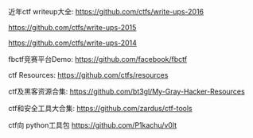 近年ctf writeup大全:
https://github.com/ctfs/write-ups-2016

https://github.com/ctfs/write-ups-2015

https://github.com/ctfs/write-ups-2014

fbctf竞赛平台Demo:
https://github.com/facebook/fbctf

ctf Resources:
https://github.com/ctfs/resources

ctf及黑客资源合集:
https://github.com/bt3gl/My-Gray-Hacker-Resources

ctf和安全工具大合集:
https://github.com/zardus/ctf-tools

ctf向 python工具包
https://github.com/P1kachu/v0lt
